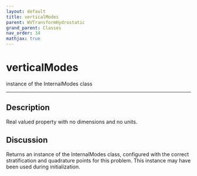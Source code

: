 ```yaml
---
layout: default
title: verticalModes
parent: WVTransformHydrostatic
grand_parent: Classes
nav_order: 34
mathjax: true
---
```


#  verticalModes

instance of the InternalModes class


---

## Description
Real valued property with no dimensions and no units.

## Discussion

Returns an instance of the InternalModes class, configured with the correct stratification and quadrature points for this problem. This instance may have been used during initialization.


